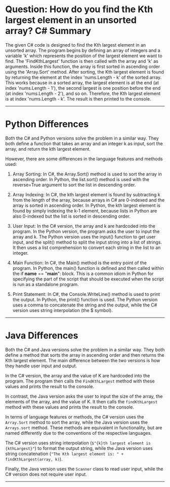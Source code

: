 # Question: How do you find the Kth largest element in an unsorted array? C# Summary

The given C# code is designed to find the Kth largest element in an unsorted array. The program begins by defining an array of integers and a variable 'k' which represents the position of the largest element we want to find. The 'FindKthLargest' function is then called with the array and 'k' as arguments. Inside this function, the array is first sorted in ascending order using the 'Array.Sort' method. After sorting, the Kth largest element is found by returning the element at the index 'nums.Length - k' of the sorted array. This works because in a sorted array, the largest element is at the end (at index 'nums.Length - 1'), the second largest is one position before the end (at index 'nums.Length - 2'), and so on. Therefore, the Kth largest element is at index 'nums.Length - k'. The result is then printed to the console.

---

# Python Differences

Both the C# and Python versions solve the problem in a similar way. They both define a function that takes an array and an integer k as input, sort the array, and return the kth largest element. 

However, there are some differences in the language features and methods used:

1. Array Sorting: In C#, the Array.Sort() method is used to sort the array in ascending order. In Python, the list.sort() method is used with the reverse=True argument to sort the list in descending order.

2. Array Indexing: In C#, the kth largest element is found by subtracting k from the length of the array, because arrays in C# are 0-indexed and the array is sorted in ascending order. In Python, the kth largest element is found by simply indexing the k-1 element, because lists in Python are also 0-indexed but the list is sorted in descending order.

3. User Input: In the C# version, the array and k are hardcoded into the program. In the Python version, the program asks the user to input the array and k. The Python version uses the input() function to get user input, and the split() method to split the input string into a list of strings. It then uses a list comprehension to convert each string in the list to an integer.

4. Main Function: In C#, the Main() method is the entry point of the program. In Python, the main() function is defined and then called within the if __name__ == "__main__": block. This is a common idiom in Python for specifying the part of the script that should be executed when the script is run as a standalone program.

5. Print Statement: In C#, the Console.WriteLine() method is used to print the output. In Python, the print() function is used. The Python version uses a comma to concatenate the string and the output, while the C# version uses string interpolation (the $ symbol).

---

# Java Differences

Both the C# and Java versions solve the problem in a similar way. They both define a method that sorts the array in ascending order and then returns the Kth largest element. The main difference between the two versions is how they handle user input and output.

In the C# version, the array and the value of K are hardcoded into the program. The program then calls the `FindKthLargest` method with these values and prints the result to the console.

In contrast, the Java version asks the user to input the size of the array, the elements of the array, and the value of K. It then calls the `findKthLargest` method with these values and prints the result to the console.

In terms of language features or methods, the C# version uses the `Array.Sort` method to sort the array, while the Java version uses the `Arrays.sort` method. These methods are equivalent in functionality, but are named differently due to the conventions of the respective languages.

The C# version uses string interpolation (`$"{k}th largest element is {kthLargest}"`) to format the output string, while the Java version uses string concatenation (`"The Kth largest element is: " + findKthLargest(array, k)`).

Finally, the Java version uses the `Scanner` class to read user input, while the C# version does not require user input.

---
